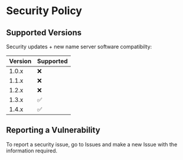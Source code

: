 # Security Policy

## Supported Versions

Security updates + new name server software compatibilty:

| Version | Supported          |
| ------- | ------------------ |
| 1.0.x   | :x:                |
| 1.1.x   | :x:                |
| 1.2.x   | :x: |
| 1.3.x   | :white_check_mark: |
| 1.4.x   | :white_check_mark: |

## Reporting a Vulnerability
To report a security issue, go to Issues and make a new Issue with the information required.
